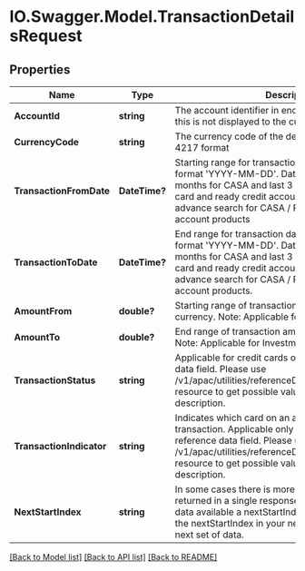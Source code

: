 # IO.Swagger.Model.TransactionDetailsRequest
## Properties

Name | Type | Description | Notes
------------ | ------------- | ------------- | -------------
**AccountId** | **string** | The account identifier in encrypted format.Typically, this is not displayed to the customer. | 
**CurrencyCode** | **string** | The currency code of the destination account in ISO 4217 format | [optional] 
**TransactionFromDate** | **DateTime?** | Starting range for transaction date in ISO 8601 date format &#x27;YYYY-MM-DD&#x27;. Date Range: Upto last 12 months for CASA and last 3 Billing Cycle for credit card and ready credit accounts. Note :Applicable for advance search for  CASA / Ready Credt / Credit Card account products | [optional] 
**TransactionToDate** | **DateTime?** | End range for transaction date in ISO 8601 date format &#x27;YYYY-MM-DD&#x27;. Date Range: Upto last 12 months for CASA and last 3 Billing Cycle for credit card and ready credit accounts. Note :Applicable for advance search for  CASA / Ready Credt / Credit Card account products. | [optional] 
**AmountFrom** | **double?** | Starting range of transaction amount in the base currency. Note: Applicable for Investment accounts. | [optional] 
**AmountTo** | **double?** | End range of transaction amount in the base currency. Note: Applicable for Investment accounts. | [optional] 
**TransactionStatus** | **string** | Applicable for credit cards only. This is a reference data field. Please use /v1/apac/utilities/referenceData/{transactionStatus} resource to get possible value of this field with description. | [optional] 
**TransactionIndicator** | **string** | Indicates which card on an account was used for a transaction. Applicable only for credit cards. This is a reference data field. Please use /v1/apac/utilities/referenceData/{transactionIndicator} resource to get possible value of this field with description. | [optional] 
**NextStartIndex** | **string** | In some cases there is more data than what can be returned in a single response. If there is additional data available a nextStartIndex will be returned. Pass the nextStartIndex in your next request to retrieve the next set of data. | [optional] 

[[Back to Model list]](../README.md#documentation-for-models) [[Back to API list]](../README.md#documentation-for-api-endpoints) [[Back to README]](../README.md)

